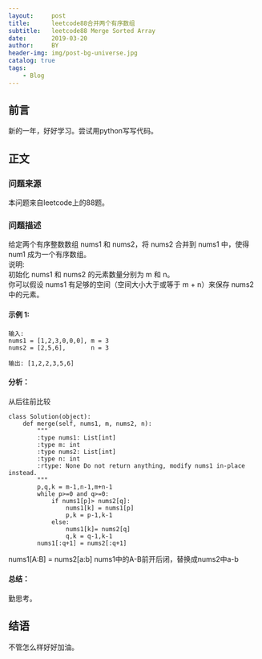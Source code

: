 ```yaml
---
layout:     post
title:      leetcode88合并两个有序数组
subtitle:   leetcode88 Merge Sorted Array
date:       2019-03-20
author:     BY
header-img: img/post-bg-universe.jpg
catalog: true
tags:
    - Blog
---
```



## 前言

新的一年，好好学习。尝试用python写写代码。

## 正文

### 问题来源

本问题来自leetcode上的88题。

### 问题描述

给定两个有序整数数组 nums1 和 nums2，将 nums2 合并到 nums1 中，使得 num1 成为一个有序数组。  
说明:  
初始化 nums1 和 nums2 的元素数量分别为 m 和 n。  
你可以假设 nums1 有足够的空间（空间大小大于或等于 m + n）来保存 nums2 中的元素。     

#### 示例 1:
```
输入:
nums1 = [1,2,3,0,0,0], m = 3
nums2 = [2,5,6],       n = 3

输出: [1,2,2,3,5,6]
``` 

#### 分析：
从后往前比较
```
class Solution(object):
    def merge(self, nums1, m, nums2, n):
        """
        :type nums1: List[int]
        :type m: int
        :type nums2: List[int]
        :type n: int
        :rtype: None Do not return anything, modify nums1 in-place instead.
        """
        p,q,k = m-1,n-1,m+n-1
        while p>=0 and q>=0:
            if nums1[p]> nums2[q]:
                nums1[k] = nums1[p]
                p,k = p-1,k-1
            else:
                nums1[k]= nums2[q]
                q,k = q-1,k-1
        nums1[:q+1] = nums2[:q+1]
```
nums1[A:B] = nums2[a:b]
nums1中的A-B前开后闭，替换成nums2中a-b


#### 总结：
勤思考。  

## 结语
不管怎么样好好加油。
